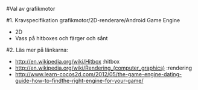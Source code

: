 #Val av grafikmotor

#1. Kravspecifikation grafikmotor/2D-renderare/Android Game Engine

- 2D
- Vass på hitboxes och färger och sånt

#2. Läs mer på länkarna:

- http://en.wikipedia.org/wiki/Hitbox :hitbox
- http://en.wikipedia.org/wiki/Rendering_(computer_graphics) :rendering
- http://www.learn-cocos2d.com/2012/05/the-game-engine-dating-guide-how-to-findthe-right-engine-for-your-game/

